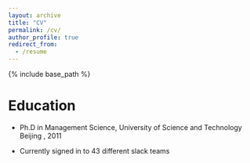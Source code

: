 ```yaml
---
layout: archive
title: "CV"
permalink: /cv/
author_profile: true
redirect_from:
  - /resume
---
```


{% include base_path %}

Education
======
* Ph.D in Management Science, University of Science and Technology Beijing , 2011



* Currently signed in to 43 different slack teams
